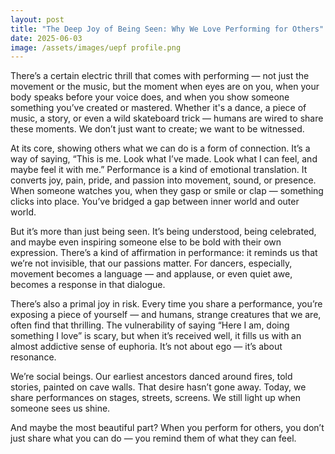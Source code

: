```yaml
---
layout: post
title: "The Deep Joy of Being Seen: Why We Love Performing for Others"
date: 2025-06-03
image: /assets/images/uepf profile.png
---
```


There’s a certain electric thrill that comes with performing — not just the movement or the music, but the moment when eyes are on you, when your body speaks before your voice does, and when you show someone something you’ve created or mastered. Whether it's a dance, a piece of music, a story, or even a wild skateboard trick — humans are wired to share these moments. We don’t just want to create; we want to be witnessed.

At its core, showing others what we can do is a form of connection. It’s a way of saying, “This is me. Look what I’ve made. Look what I can feel, and maybe feel it with me.” Performance is a kind of emotional translation. It converts joy, pain, pride, and passion into movement, sound, or presence. When someone watches you, when they gasp or smile or clap — something clicks into place. You’ve bridged a gap between inner world and outer world.

But it’s more than just being seen. It’s being understood, being celebrated, and maybe even inspiring someone else to be bold with their own expression. There’s a kind of affirmation in performance: it reminds us that we’re not invisible, that our passions matter. For dancers, especially, movement becomes a language — and applause, or even quiet awe, becomes a response in that dialogue.

There’s also a primal joy in risk. Every time you share a performance, you’re exposing a piece of yourself — and humans, strange creatures that we are, often find that thrilling. The vulnerability of saying “Here I am, doing something I love” is scary, but when it’s received well, it fills us with an almost addictive sense of euphoria. It’s not about ego — it’s about resonance.

We’re social beings. Our earliest ancestors danced around fires, told stories, painted on cave walls. That desire hasn’t gone away. Today, we share performances on stages, streets, screens. We still light up when someone sees us shine.

And maybe the most beautiful part? When you perform for others, you don’t just share what you can do — you remind them of what they can feel.
